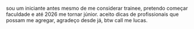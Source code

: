 sou um iniciante antes mesmo de me considerar trainee, pretendo começar faculdade e até 2026 me tornar júnior.
aceito dicas de profissionais que possam me agregar, agradeço desde já, btw call me lucas.
